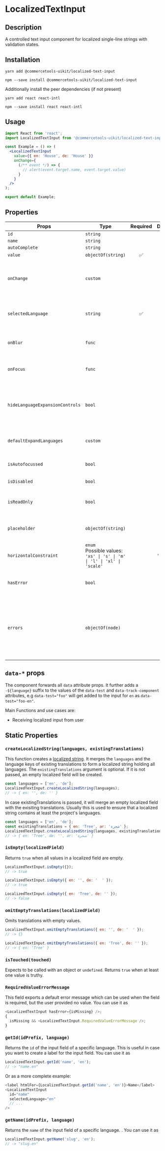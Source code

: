 <!-- THIS IS AN AUTOGENERATED FILE. DO NOT EDIT THIS FILE DIRECTLY. -->
<!-- This file is created by the `yarn generate-readme` script. -->

# LocalizedTextInput

## Description

A controlled text input component for localized single-line strings with validation states.

## Installation

```
yarn add @commercetools-uikit/localized-text-input
```

```
npm --save install @commercetools-uikit/localized-text-input
```

Additionally install the peer dependencies (if not present)

```
yarn add react react-intl
```

```
npm --save install react react-intl
```

## Usage

```jsx
import React from 'react';
import LocalizedTextInput from '@commercetools-uikit/localized-text-input';

const Example = () => (
  <LocalizedTextInput
    value={{ en: 'House', de: 'House' }}
    onChange={
      (/** event */) => {
        // alert(event.target.name, event.target.value)
      }
    }
  />
);

export default Example;
```

## Properties

| Props                           | Type                                                                         | Required | Default   | Description                                                                                                                                                 |
| ------------------------------- | ---------------------------------------------------------------------------- | :------: | --------- | ----------------------------------------------------------------------------------------------------------------------------------------------------------- |
| `id`                            | `string`                                                                     |          |           |                                                                                                                                                             |
| `name`                          | `string`                                                                     |          |           |                                                                                                                                                             |
| `autoComplete`                  | `string`                                                                     |          |           |                                                                                                                                                             |
| `value`                         | `objectOf(string)`                                                           |    ✅    |           |                                                                                                                                                             |
| `onChange`                      | `custom`                                                                     |          |           | Gets called when any input is changed. Is called with the change event of the changed input.                                                                |
| `selectedLanguage`              | `string`                                                                     |    ✅    |           | Specifies which language will be shown in case the `LocalizedTextInput` is collapsed.                                                                       |
| `onBlur`                        | `func`                                                                       |          |           | Called when any field is blurred. Is called with the `event` of that field.                                                                                 |
| `onFocus`                       | `func`                                                                       |          |           | Called when any field is focussed. Is called with the `event` of that field.                                                                                |
| `hideLanguageExpansionControls` | `bool`                                                                       |          |           | Will hide the language expansion controls when set to `true`. All languages will be shown when set to `true`.                                               |
| `defaultExpandLanguages`        | `custom`                                                                     |          |           | Controls whether one or all languages are visible by default                                                                                                |
| `isAutofocussed`                | `bool`                                                                       |          |           | Focus the input field on initial render                                                                                                                     |
| `isDisabled`                    | `bool`                                                                       |          |           | Disables all input fields.                                                                                                                                  |
| `isReadOnly`                    | `bool`                                                                       |          |           | Disables all input fields and shows them in read-only mode.                                                                                                 |
| `placeholder`                   | `objectOf(string)`                                                           |          |           | Placeholders for each language. Object of the same shape as `value`.                                                                                        |
| `horizontalConstraint`          | `enum`<br>Possible values:<br>`'xs' \| 's' \| 'm' \| 'l' \| 'xl' \| 'scale'` |          | `'scale'` | `xs`, `s`, `m`, `l`, `xl`, `scale` \| `scale` \| Horizontal size limit of the input fields.                                                                 |
| `hasError`                      | `bool`                                                                       |          |           | Will apply the error state to each input without showing any error message.                                                                                 |
| `errors`                        | `objectOf(node)`                                                             |          |           | Used to show errors underneath the inputs of specific currencies. Pass an object whose key is a currency and whose value is the error to show for that key. |

## `data-*` props

The component forwards all `data` attribute props. It further adds a `-${language}` suffix to the values of the `data-test` and `data-track-component` attributes, e.g `data-test="foo"` will get added to the input for `en` as `data-test="foo-en"`.

Main Functions and use cases are:

- Receiving localized input from user

## Static Properties

### `createLocalizedString(languages, existingTranslations)`

This function creates a [localized string](https://docs.commercetools.com/http-api-types.html#localizedstring). It merges the `languages` and the language keys of existing translations to form a localized string holding all languages.
The `existingTranslations` argument is optional. If it is not passed, an empty localized field will be created.

```js
const languages = ['en', 'de'];
LocalizedTextInput.createLocalizedString(languages);
// -> { en: '', de: '' }
```

In case existingTranslations is passed, it will merge an empty localized field with the exisiting translations. Usually this is used to ensure that a localized string contains at least the project's languages.

```js
const languages = ['en', 'de'];
const existingTranslations = { en: 'Tree', ar: 'شجرة' };
LocalizedTextInput.createLocalizedString(languages, existingTranslations);
// -> { en: 'Tree', de: '', ar: 'شجرة' }
```

### `isEmpty(localizedField)`

Returns `true` when all values in a localized field are empty.

```js
LocalizedTextInput.isEmpty({});
// -> true
```

```js
LocalizedTextInput.isEmpty({ en: '', de: '  ' });
// -> true
```

```js
LocalizedTextInput.isEmpty({ en: 'Tree', de: '' });
// -> false
```

### `omitEmptyTranslations(localizedField)`

Omits translations with empty values.

```js
LocalizedTextInput.omitEmptyTranslations({ en: '', de: '  ' });
// -> {}
```

```js
LocalizedTextInput.omitEmptyTranslations({ en: 'Tree', de: '' });
// -> { en: 'Tree' }
```

### `isTouched(touched)`

Expects to be called with an object or `undefined`.
Returns `true` when at least one value is truthy.

### `RequiredValueErrorMessage`

This field exports a default error message which can be used when the field is
required, but the user provided no value. You can use it as

```js
<LocalizedTextInput hasError={isMissing} />;
{
  isMissing && <LocalizedTextInput.RequiredValueErrorMessage />;
}
```

### `getId(idPrefix, language)`

Returns the `id` of the input field of a specific language. This is useful in case you want to create a label for the input field. You can use it as

```js
LocalizedTextInput.getId('name', 'en');
// -> "name.en"
```

Or as a more complete example:

```js
<label htmlFor={LocalizedTextInput.getId('name', 'en')}>Name</label>
<LocalizedTextInput
  id="name"
  selectedLanguage="en"
  // ...
/>
```

### `getName(idPrefix, language)`

Returns the `name` of the input field of a specific language. . You can use it as

```js
LocalizedTextInput.getName('slug', 'en');
// -> "slug.en"
```
